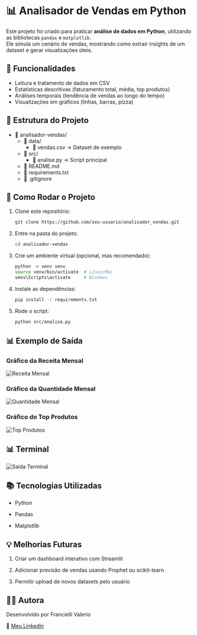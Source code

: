 # 📊 Analisador de Vendas em Python

Este projeto foi criado para praticar **análise de dados em Python**, utilizando as bibliotecas `pandas` e `matplotlib`.  
Ele simula um cenário de vendas, mostrando como extrair insights de um dataset e gerar visualizações úteis.

## 🔧 Funcionalidades

- Leitura e tratamento de dados em CSV
- Estatísticas descritivas (faturamento total, média, top produtos)
- Análises temporais (tendência de vendas ao longo do tempo)
- Visualizações em gráficos (linhas, barras, pizza)

## 📂 Estrutura do Projeto

- 📂 analisador-vendas/
  - 📂 data/
    - 📄 vendas.csv → Dataset de exemplo
  - 📂 src/
    - 📄 analise.py → Script principal
  - 📄 README.md
  - 📄 requirements.txt
  - 📄 .gitignore


## 🚀 Como Rodar o Projeto

1. Clone este repositório:
   ```bash
   git clone https://github.com/seu-usuario/analisador_vendas.git

2. Entre na pasta do projeto:
   ```bash
   cd analisador-vendas
3. Crie um ambiente virtual (opcional, mas recomendado):
   ```bash
   python -m venv venv
   source venv/bin/activate  # Linux/Mac
   venv\Scripts\activate     # Windows

4. Instale as dependências:
   ```bash
   pip install -r requirements.txt

5. Rode o script:
   ```bash
   python src/analise.py

## 📊 Exemplo de Saída

### Gráfico da Receita Mensal

![Receita Mensal](img/receita_mensal.png)

### Gráfico da Quantidade Mensal
![Quantidade Mensal](img/quantidade_mensal.png)

### Gráfico do Top Produtos
![Top Produtos](img/top_produtos.png)

## 📊 Terminal 

![Saída Terminal](img/saida_terminal.png)

## 📚 Tecnologias Utilizadas

- Python

- Pandas

- Matplotlib

## 💡 Melhorias Futuras

1. Criar um dashboard interativo com Streamlit

2. Adicionar previsão de vendas usando Prophet ou scikit-learn

3. Permitir upload de novos datasets pelo usuário

## 👩‍💻 Autora

Desenvolvido por Francielli Valerio

🔗 [Meu LinkedIn](https://www.linkedin.com/in/franciellivalerio/)


